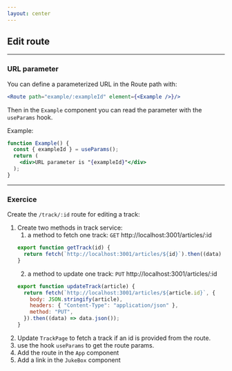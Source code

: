 ```yaml
---
layout: center
---
```


## Edit route

<Toc maxDepth="2" mode="onlySiblings"/>

---

### URL parameter

You can define a parameterized URL in the Route path with:
```jsx
<Route path="example/:exampleId" element={<Example />}/>
```

Then in the `Example` component you can read the parameter with the `useParams` hook.

Example:
```jsx
function Example() {
  const { exampleId } = useParams();
  return (
    <div>URL parameter is "{exampleId}"</div>
  );
}
```

---

### Exercice

Create the `/track/:id` route for editing a track:

1. Create two methods in track service:
    1. a method to fetch one track: `GET` http://localhost:3001/articles/:id
    ```jsx
    export function getTrack(id) {
      return fetch(`http://localhost:3001/articles/${id}`).then((data) => data.json());
    }
    ```
    2. a method to update one track: `PUT` http://localhost:3001/articles/:id
    ```jsx
    export function updateTrack(article) {
      return fetch(`http://localhost:3001/articles/${article.id}`, {
        body: JSON.stringify(article),
        headers: { "Content-Type": "application/json" },
        method: "PUT",
      }).then((data) => data.json());
    }
    ```
2. Update `TrackPage` to fetch a track if an id is provided from the route.
3. use the hook `useParams` to get the route params.
4. Add the route in the `App` component
5. Add a link in the `JukeBox` component
